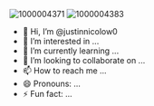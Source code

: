 ![1000004371](https://github.com/user-attachments/assets/4e610e9f-307c-445a-8b54-c11ea9974923)
![1000004383](https://github.com/user-attachments/assets/c48ccf0e-60b5-4564-8781-6897702ecc40)
- 👋 Hi, I’m @justinnicolow0
- 👀 I’m interested in ...
- 🌱 I’m currently learning ...
- 💞️ I’m looking to collaborate on ...
- 📫 How to reach me ...
- 😄 Pronouns: ...
- ⚡ Fun fact: ...

<!---
justinnicolow0/justinnicolow0 is a ✨ special ✨ repository because its `README.md` (this file) appears on your GitHub profile.
You can click the Preview link to take a look at your changes.
--->
